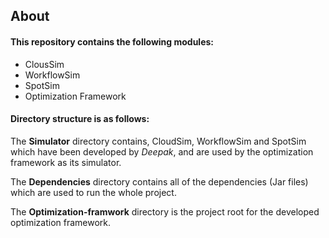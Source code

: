 ## About
#### This repository contains the following modules:
- ClousSim
- WorkflowSim
- SpotSim
- Optimization Framework

#### Directory structure is as follows:

The **Simulator** directory contains, CloudSim, WorkflowSim and SpotSim which have been developed by *Deepak*, and are used by the optimization framework as its simulator.

The **Dependencies** directory contains all of the dependencies (Jar files) which are used to run the whole project.

The **Optimization-framwork** directory is the project root for the developed optimization framework.
